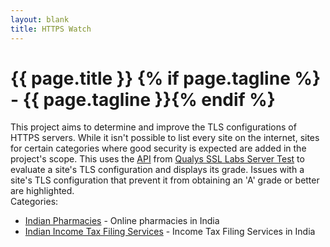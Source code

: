 ```yaml
---
layout: blank
title: HTTPS Watch
---
```

<div>
	<h1>{{ page.title }} {% if page.tagline %} - {{ page.tagline }}{% endif %}</h1>
</div>
<div>
	This project aims to determine and improve the TLS configurations of HTTPS servers. While it isn't possible to list every site on the internet, sites for certain categories where good security is expected are added in the project's scope. This uses the <a  target="_blank" href="https://github.com/ssllabs/ssllabs-scan/blob/stable/ssllabs-api-docs.md">API</a> from <a  target="_blank" href="https://www.ssllabs.com/ssltest/index.html">Qualys SSL Labs Server Test</a> to evaluate a site's TLS configuration and displays its grade. Issues with a site's TLS configuration that prevent it from obtaining an 'A' grade or better are highlighted.
<div>
<div>
	Categories:
	<ul>
		<li><a href="./pages/indianPharmacies">Indian Pharmacies</a> - Online pharmacies in India</li>
		<li><a href="./pages/indianIncomeTaxFiling">Indian Income Tax Filing Services</a> - Income Tax Filing Services in India</li>
	</ul>
</div>